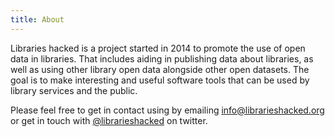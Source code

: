```yaml
---
title: About
---
```


Libraries hacked is a project started in 2014 to promote the use of open data in libraries. That includes aiding in publishing data about libraries, as well as using other library open data alongside other open datasets. The goal is to make interesting and useful software tools that can be used by library services and the public.

Please feel free to get in contact using by emailing [info@librarieshacked.org](mailto:info@librarieshacked.org) or get in touch with [@librarieshacked](https://twitter.com/librarieshacked) on twitter.

<script type='text/javascript' src='https://storage.ko-fi.com/cdn/widget/Widget_2.js'></script><script type='text/javascript'>kofiwidget2.init('Support Me on Ko-fi', '#ff5722', 'G2G23Y70N');kofiwidget2.draw();</script>
